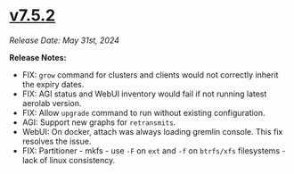 # [v7.5.2](https://github.com/aerospike/aerolab/releases/tag/7.5.2)

_Release Date: May 31st, 2024_

**Release Notes:**
* FIX: `grow` command for clusters and clients would not correctly inherit the expiry dates.
* FIX: AGI status and WebUI inventory would fail if not running latest aerolab version.
* FIX: Allow `upgrade` command to run without existing configuration.
* AGI: Support new graphs for `retransmits`.
* WebUI: On docker, attach was always loading gremlin console. This fix resolves the issue.
* FIX: Partitioner - mkfs - use `-F` on `ext` and `-f` on `btrfs/xfs` filesystems - lack of linux consistency.

